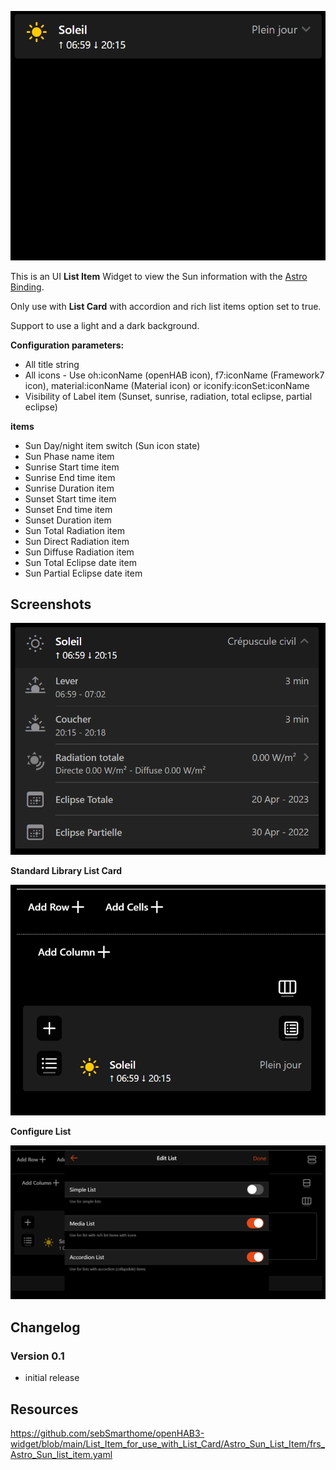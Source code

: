 ![Screen1](https://github.com/sebSmarthome/openHAB3-widget/raw/main/List_Item_for_use_with_List_Card/Astro_Sun_List_Item/screenshots/AstroSunListItemScreenShot.gif)

This is an UI **List Item** Widget to view the Sun information with the [Astro Binding](https://www.openhab.org/addons/bindings/astro/).

Only use with **List Card** with accordion and rich list items option set to true.

Support to use a light and a dark background.

**Configuration parameters:**

* All title string
* All icons - Use oh:iconName (openHAB icon), f7:iconName (Framework7 icon), material:iconName (Material icon) or iconify:iconSet:iconName
* Visibility of Label item (Sunset, sunrise, radiation, total eclipse, partial eclipse)

**items**

* Sun Day/night item switch (Sun icon state)
* Sun Phase name item
* Sunrise Start time item
* Sunrise End time item
* Sunrise Duration item
* Sunset Start time item
* Sunset End time item
* Sunset Duration item
* Sun Total Radiation item
* Sun Direct Radiation item
* Sun Diffuse Radiation item
* Sun Total Eclipse date item
* Sun Partial Eclipse date item

## Screenshots

![Screen4](https://github.com/sebSmarthome/openHAB3-widget/raw/main/List_Item_for_use_with_List_Card/Astro_Sun_List_Item/screenshots/AstroSunListItemScreenShot4.PNG)

**Standard Library List Card**

![Screen2](https://github.com/sebSmarthome/openHAB3-widget/raw/main/List_Item_for_use_with_List_Card/Astro_Sun_List_Item/screenshots/AstroSunListItemScreenShot3.PNG)

**Configure List**

![Screen3](https://github.com/sebSmarthome/openHAB3-widget/raw/main/List_Item_for_use_with_List_Card/Astro_Sun_List_Item/screenshots/AstroSunListItemScreenShot2.PNG)

## Changelog

### Version 0.1

* initial release

## Resources

<https://github.com/sebSmarthome/openHAB3-widget/blob/main/List_Item_for_use_with_List_Card/Astro_Sun_List_Item/frs_Astro_Sun_list_item.yaml>
